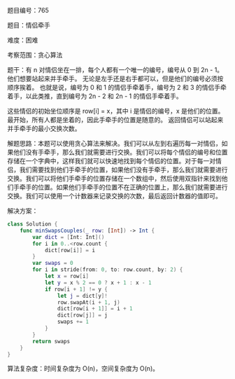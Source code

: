 题目编号：765

题目：情侣牵手

难度：困难

考察范围：贪心算法

题干：有 n 对情侣坐在一排，每个人都有一个唯一的编号，编号从 0 到 2n - 1。 他们想要站起来并手牵手。 无论是左手还是右手都可以，但是他们的编号必须按顺序挨着。 也就是说，编号为 0 和 1 的情侣手牵着手，编号为 2 和 3 的情侣手牵着手，以此类推，直到编号为 2n - 2 和 2n - 1 的情侣手牵着手。

这些情侣的初始坐位顺序是 row[i] = x，其中 i 是情侣的编号，x 是他们的位置。 最开始，所有人都是坐着的，因此手牵手的位置是随意的。 返回情侣可以站起来并手牵手的最小交换次数。

解题思路：本题可以使用贪心算法来解决。我们可以从左到右遍历每一对情侣，如果他们没有手牵手，那么我们就需要进行交换。我们可以将每个情侣的编号和位置存储在一个字典中，这样我们就可以快速地找到每个情侣的位置。对于每一对情侣，我们需要找到他们手牵手的位置，如果他们没有手牵手，那么我们就需要进行交换。我们可以将他们手牵手的位置存储在一个数组中，然后使用双指针来找到他们手牵手的位置。如果他们手牵手的位置不在正确的位置上，那么我们就需要进行交换。我们可以使用一个计数器来记录交换的次数，最后返回计数器的值即可。

解决方案：

```swift
class Solution {
    func minSwapsCouples(_ row: [Int]) -> Int {
        var dict = [Int: Int]()
        for i in 0..<row.count {
            dict[row[i]] = i
        }
        var swaps = 0
        for i in stride(from: 0, to: row.count, by: 2) {
            let x = row[i]
            let y = x % 2 == 0 ? x + 1 : x - 1
            if row[i + 1] != y {
                let j = dict[y]!
                row.swapAt(i + 1, j)
                dict[row[i + 1]] = i + 1
                dict[row[j]] = j
                swaps += 1
            }
        }
        return swaps
    }
}
```

算法复杂度：时间复杂度为 O(n)，空间复杂度为 O(n)。
